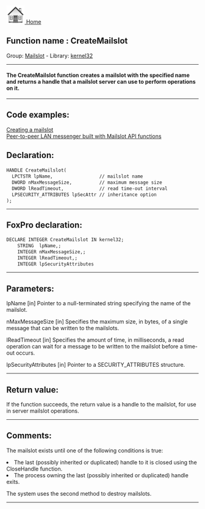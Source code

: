 [<img src="../../images/home.png"> Home ](https://github.com/VFPX/Win32API)  

## Function name : CreateMailslot
Group: [Mailslot](../../functions_group.md#Mailslot)  -  Library: [kernel32](../../Libraries.md#kernel32)  
***  


#### The CreateMailslot function creates a mailslot with the specified name and returns a handle that a mailslot server can use to perform operations on it. 
***  


## Code examples:
[Creating a mailslot](../../samples/sample_267.md)  
[Peer-to-peer LAN messenger built with Mailslot API functions](../../samples/sample_410.md)  

## Declaration:
```foxpro  
HANDLE CreateMailslot(
  LPCTSTR lpName,                 // mailslot name
  DWORD nMaxMessageSize,          // maximum message size
  DWORD lReadTimeout,             // read time-out interval
  LPSECURITY_ATTRIBUTES lpSecAttr // inheritance option
);  
```  
***  


## FoxPro declaration:
```foxpro  
DECLARE INTEGER CreateMailslot IN kernel32;
	STRING  lpName,;
	INTEGER nMaxMessageSize,;
	INTEGER lReadTimeout,;
	INTEGER lpSecurityAttributes  
```  
***  


## Parameters:
lpName 
[in] Pointer to a null-terminated string specifying the name of the mailslot. 

nMaxMessageSize 
[in] Specifies the maximum size, in bytes, of a single message that can be written to the mailslots. 

lReadTimeout 
[in] Specifies the amount of time, in milliseconds, a read operation can wait for a message to be written to the mailslot before a time-out occurs. 

lpSecurityAttributes 
[in] Pointer to a SECURITY_ATTRIBUTES structure.   
***  


## Return value:
If the function succeeds, the return value is a handle to the mailslot, for use in server mailslot operations.   
***  


## Comments:
The mailslot exists until one of the following conditions is true:  
<LI>The last (possibly inherited or duplicated) handle to it is closed using the CloseHandle function.  
<LI>The process owning the last (possibly inherited or duplicated) handle exits.  
  
The system uses the second method to destroy mailslots.   
  
***  


